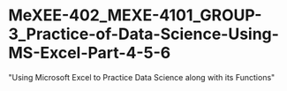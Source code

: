 # MeXEE-402_MEXE-4101_GROUP-3_Practice-of-Data-Science-Using-MS-Excel-Part-4-5-6
"Using Microsoft Excel to Practice Data Science along with its Functions"
